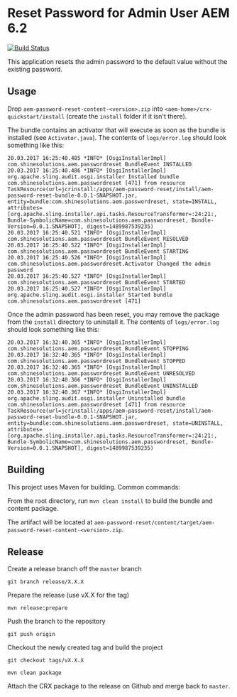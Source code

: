# Reset Password for Admin User AEM 6.2

[![Build Status](https://travis-ci.org/shinesolutions/aem-password-reset.svg?branch=master)](https://travis-ci.org/shinesolutions/aem-password-reset)

This application resets the admin password to the default value without the existing password.

## Usage

Drop `aem-password-reset-content-<version>.zip` into `<aem-home>/crx-quickstart/install` (create the `install` folder if it isn't there).

The bundle contains an activator that will execute as soon as the bundle is installed (see `Activator.java`).
The contents of `logs/error.log` should look something like this:

```
20.03.2017 16:25:40.485 *INFO* [OsgiInstallerImpl] com.shinesolutions.aem.passwordreset BundleEvent INSTALLED
20.03.2017 16:25:40.486 *INFO* [OsgiInstallerImpl] org.apache.sling.audit.osgi.installer Installed bundle com.shinesolutions.aem.passwordreset [471] from resource TaskResource(url=jcrinstall:/apps/aem-password-reset/install/aem-password-reset-bundle-0.0.1-SNAPSHOT.jar, entity=bundle:com.shinesolutions.aem.passwordreset, state=INSTALL, attributes=[org.apache.sling.installer.api.tasks.ResourceTransformer=:24:21:, Bundle-SymbolicName=com.shinesolutions.aem.passwordreset, Bundle-Version=0.0.1.SNAPSHOT], digest=1489987539235)
20.03.2017 16:25:40.521 *INFO* [OsgiInstallerImpl] com.shinesolutions.aem.passwordreset BundleEvent RESOLVED
20.03.2017 16:25:40.522 *INFO* [OsgiInstallerImpl] com.shinesolutions.aem.passwordreset BundleEvent STARTING
20.03.2017 16:25:40.526 *INFO* [OsgiInstallerImpl] com.shinesolutions.aem.passwordreset.Activator Changed the admin password
20.03.2017 16:25:40.527 *INFO* [OsgiInstallerImpl] com.shinesolutions.aem.passwordreset BundleEvent STARTED
20.03.2017 16:25:40.527 *INFO* [OsgiInstallerImpl] org.apache.sling.audit.osgi.installer Started bundle com.shinesolutions.aem.passwordreset [471]
```

Once the admin password has been reset, you may remove the package from the `install` directory to uninstall it.
The contents of `logs/error.log` should look something like this:

```
20.03.2017 16:32:40.365 *INFO* [OsgiInstallerImpl] com.shinesolutions.aem.passwordreset BundleEvent STOPPING
20.03.2017 16:32:40.365 *INFO* [OsgiInstallerImpl] com.shinesolutions.aem.passwordreset BundleEvent STOPPED
20.03.2017 16:32:40.365 *INFO* [OsgiInstallerImpl] com.shinesolutions.aem.passwordreset BundleEvent UNRESOLVED
20.03.2017 16:32:40.366 *INFO* [OsgiInstallerImpl] com.shinesolutions.aem.passwordreset BundleEvent UNINSTALLED
20.03.2017 16:32:40.367 *INFO* [OsgiInstallerImpl] org.apache.sling.audit.osgi.installer Uninstalled bundle com.shinesolutions.aem.passwordreset [471] from resource TaskResource(url=jcrinstall:/apps/aem-password-reset/install/aem-password-reset-bundle-0.0.1-SNAPSHOT.jar, entity=bundle:com.shinesolutions.aem.passwordreset, state=UNINSTALL, attributes=[org.apache.sling.installer.api.tasks.ResourceTransformer=:24:21:, Bundle-SymbolicName=com.shinesolutions.aem.passwordreset, Bundle-Version=0.0.1.SNAPSHOT], digest=1489987539235)
```

## Building

This project uses Maven for building. Common commands:

From the root directory, run ``mvn clean install`` to build the bundle and content package.

The artifact will be located at `aem-password-reset/content/target/aem-password-reset-content-<version>.zip`.

## Release

Create a release branch off the `master` branch
```
git branch release/X.X.X
```

Prepare the release (use vX.X for the tag)
```
mvn release:prepare
```

Push the branch to the repository
```
git push origin
```

Checkout the newly created tag and build the project
```
git checkout tags/vX.X.X
```

```
mvn clean package
```

Attach the CRX package to the release on Github and merge back to `master`.


